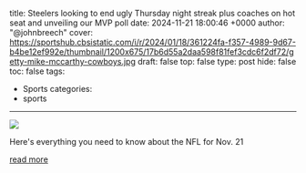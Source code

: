 title: Steelers looking to end ugly Thursday night streak plus coaches on hot seat and unveiling our MVP poll
date: 2024-11-21 18:00:46 +0000
author: "@johnbreech"
cover: https://sportshub.cbsistatic.com/i/r/2024/01/18/361224fa-f357-4989-9d67-b4be12ef992e/thumbnail/1200x675/17b6d55a2daa598f81fef3cdc6f2df72/getty-mike-mccarthy-cowboys.jpg
draft: false
top: false
type: post
hide: false
toc: false
tags:
  - Sports
categories:
  - sports
---

![](https://sportshub.cbsistatic.com/i/r/2024/01/18/361224fa-f357-4989-9d67-b4be12ef992e/thumbnail/1200x675/17b6d55a2daa598f81fef3cdc6f2df72/getty-mike-mccarthy-cowboys.jpg)

Here's everything you need to know about the NFL for Nov. 21

[read more](https://www.cbssports.com/nfl/news/steelers-looking-to-end-ugly-thursday-night-streak-plus-coaches-on-hot-seat-and-unveiling-our-mvp-poll/)
